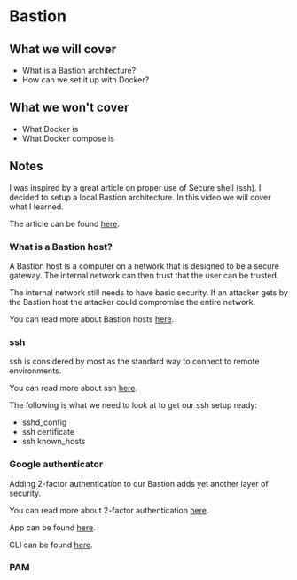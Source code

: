 # Bastion

## What we will cover

- What is a Bastion architecture?
- How can we set it up with Docker?

## What we won't cover

- What Docker is
- What Docker compose is

## Notes

I was inspired by a great article on proper use of Secure shell (ssh).
I decided to setup a local Bastion architecture.
In this video we will cover what I learned.

The article can be found [here](https://gravitational.com/blog/how-to-ssh-properly/).

### What is a Bastion host?

A Bastion host is a computer on a network that is designed to be a secure gateway.
The internal network can then trust that the user can be trusted.

The internal network still needs to have basic security.
If an attacker gets by the Bastion host the attacker could compromise the entire network.

You can read more about Bastion hosts [here](https://en.wikipedia.org/wiki/Bastion_host).

### ssh

ssh is considered by most as the standard way to connect to remote environments.

You can read more about ssh [here](https://www.ssh.com/ssh/command/).

The following is what we need to look at to get our ssh setup ready:

- sshd_config
- ssh certificate
- ssh known_hosts

### Google authenticator

Adding 2-factor authentication to our Bastion adds yet another layer of security.

You can read more about 2-factor authentication [here](https://en.wikipedia.org/wiki/Multi-factor_authentication).

App can be found [here](https://play.google.com/store/apps/details?id=com.google.android.apps.authenticator2&hl=en).

CLI can be found [here](https://github.com/google/google-authenticator-libpam/blob/master/man/google-authenticator.1.md).

### PAM
